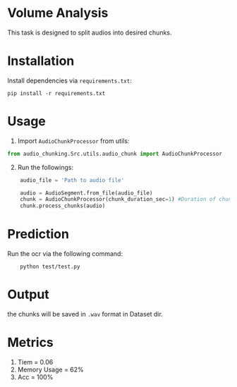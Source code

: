 # Volume Analysis

This task is designed to split audios into desired chunks.

# Installation

Install dependencies via `requirements.txt`:
```shell script
pip install -r requirements.txt
```

# Usage
1. Import `AudioChunkProcessor` from utils:

```python
from audio_chunking.Src.utils.audio_chunk import AudioChunkProcessor
```

2. Run the followings:
```python
    audio_file = 'Path to audio file'

    audio = AudioSegment.from_file(audio_file)
    chunk = AudioChunkProcessor(chunk_duration_sec=1) #Duration of chunks in seconds
    chunk.process_chunks(audio)  

```

# Prediction

Run the ocr via the following command:
```shell script
    python test/test.py
```

# Output

the chunks will be saved in `.wav` format in Dataset dir.

# Metrics
1. Tiem = 0.06
2. Memory Usage = 62%
3. Acc = 100%